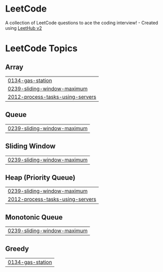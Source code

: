 # LeetCode
A collection of LeetCode questions to ace the coding interview! - Created using [LeetHub v2](https://github.com/arunbhardwaj/LeetHub-2.0)

<!---LeetCode Topics Start-->
# LeetCode Topics
## Array
|  |
| ------- |
| [0134-gas-station](https://github.com/jojeongmin304/LeetCode/tree/master/0134-gas-station) |
| [0239-sliding-window-maximum](https://github.com/jojeongmin304/LeetCode/tree/master/0239-sliding-window-maximum) |
| [2012-process-tasks-using-servers](https://github.com/jojeongmin304/LeetCode/tree/master/2012-process-tasks-using-servers) |
## Queue
|  |
| ------- |
| [0239-sliding-window-maximum](https://github.com/jojeongmin304/LeetCode/tree/master/0239-sliding-window-maximum) |
## Sliding Window
|  |
| ------- |
| [0239-sliding-window-maximum](https://github.com/jojeongmin304/LeetCode/tree/master/0239-sliding-window-maximum) |
## Heap (Priority Queue)
|  |
| ------- |
| [0239-sliding-window-maximum](https://github.com/jojeongmin304/LeetCode/tree/master/0239-sliding-window-maximum) |
| [2012-process-tasks-using-servers](https://github.com/jojeongmin304/LeetCode/tree/master/2012-process-tasks-using-servers) |
## Monotonic Queue
|  |
| ------- |
| [0239-sliding-window-maximum](https://github.com/jojeongmin304/LeetCode/tree/master/0239-sliding-window-maximum) |
## Greedy
|  |
| ------- |
| [0134-gas-station](https://github.com/jojeongmin304/LeetCode/tree/master/0134-gas-station) |
<!---LeetCode Topics End-->